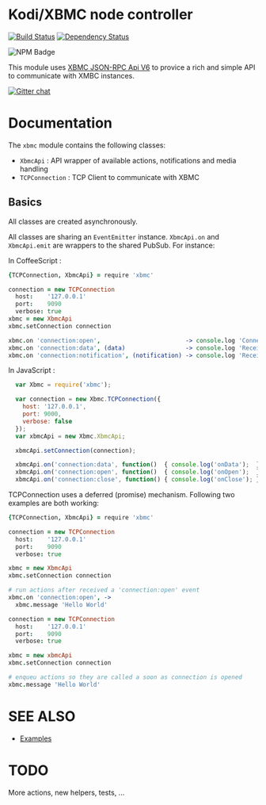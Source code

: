 Kodi/XBMC node controller
=========================

[![Build Status](https://img.shields.io/travis/moul/node-xbmc.svg)](https://travis-ci.org/moul/node-xbmc)
[![Dependency Status](https://img.shields.io/david/moul/node-xbmc.svg)](https://david-dm.org/moul/node-xbmc)


![NPM Badge](https://nodei.co/npm/xbmc.png?downloads=true&stars=true "NPM Badge")

This module uses [XBMC JSON-RPC Api V6](http://wiki.xbmc.org/index.php?title=JSON-RPC_API/v6) to provice a rich and simple API to communicate with XMBC instances.

[![Gitter chat](https://badges.gitter.im/moul/node-xbmc.png)](https://gitter.im/moul/node-xbmc)

Documentation
=============

The `xbmc` module contains the following classes:

* `XbmcApi` : API wrapper of available actions, notifications and media handling
* `TCPConnection` : TCP Client to communicate with XBMC

Basics
------

All classes are created asynchronously.

All classes are sharing an `EventEmitter` instance.
`XbmcApi.on` and `XbmcApi.emit` are wrappers to the shared PubSub. For instance:

In CoffeeScript :

```coffee
{TCPConnection, XbmcApi} = require 'xbmc'

connection = new TCPConnection
  host:    '127.0.0.1'
  port:    9090
  verbose: true
xbmc = new XbmcApi
xbmc.setConnection connection

xbmc.on 'connection:open',                        -> console.log 'Connection is open'
xbmc.on 'connection:data', (data)                 -> console.log 'Received data:',         data
xbmc.on 'connection:notification', (notification) -> console.log 'Received notification:', notification
```

In JavaScript :

```javascript
  var Xbmc = require('xbmc');

  var connection = new Xbmc.TCPConnection({
    host: '127.0.0.1',
    port: 9000,
    verbose: false
  });
  var xbmcApi = new Xbmc.XbmcApi;

  xbmcApi.setConnection(connection);

  xbmcApi.on('connection:data', function()  { console.log('onData');  });
  xbmcApi.on('connection:open', function()  { console.log('onOpen');  });
  xbmcApi.on('connection:close', function() { console.log('onClose'); });
```

TCPConnection uses a deferred (promise) mechanism.
Following two examples are both working:

```coffee
{TCPConnection, XbmcApi} = require 'xbmc'

connection = new TCPConnection
  host:    '127.0.0.1'
  port:    9090
  verbose: true

xbmc = new XbmcApi
xbmc.setConnection connection

# run actions after received a 'connection:open' event
xbmc.on 'connection:open', ->
  xbmc.message 'Hello World'
```

```coffee
connection = new TCPConnection
  host:    '127.0.0.1'
  port:    9090
  verbose: true

xbmc = new xbmcApi
xbmc.setConnection connection

# enqueu actions so they are called a soon as connection is opened
xbmc.message 'Hello World'
```

SEE ALSO
========

* [Examples](https://github.com/moul/node-xbmc/tree/master/examples)

TODO
====

More actions, new helpers, tests, ...
